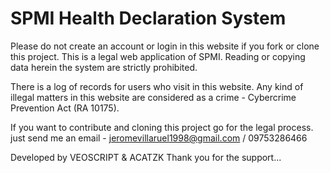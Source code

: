 # SPMI Health Declaration System

Please do not create an account or login in this website if you fork or clone this project. 
This is a legal web application of SPMI. Reading or copying data herein the system are strictly prohibited.

There is a log of records for users who visit in this website. Any kind of illegal matters in this website are considered as a crime - Cybercrime Prevention Act
(RA 10175).

If you want to contribute and cloning this project go for the legal process.
just send me an email - jeromevillaruel1998@gmail.com / 09753286466

Developed by VEOSCRIPT & ACATZK
Thank you for the support...
